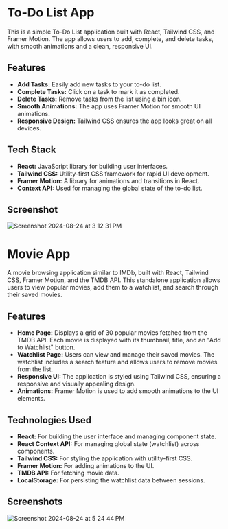 # To-Do List App

This is a simple To-Do List application built with React, Tailwind CSS, and Framer Motion. The app allows users to add, complete, and delete tasks, with smooth animations and a clean, responsive UI.

## Features

- **Add Tasks:** Easily add new tasks to your to-do list.
- **Complete Tasks:** Click on a task to mark it as completed.
- **Delete Tasks:** Remove tasks from the list using a bin icon.
- **Smooth Animations:** The app uses Framer Motion for smooth UI animations.
- **Responsive Design:** Tailwind CSS ensures the app looks great on all devices.

## Tech Stack

- **React:** JavaScript library for building user interfaces.
- **Tailwind CSS:** Utility-first CSS framework for rapid UI development.
- **Framer Motion:** A library for animations and transitions in React.
- **Context API:** Used for managing the global state of the to-do list.

## Screenshot
![Screenshot 2024-08-24 at 3 12 31 PM](https://github.com/user-attachments/assets/036a0470-a849-4b0e-b265-e4f3f818ce25)

# Movie App

A movie browsing application similar to IMDb, built with React, Tailwind CSS, Framer Motion, and the TMDB API. This standalone application allows users to view popular movies, add them to a watchlist, and search through their saved movies.

## Features

- **Home Page:** Displays a grid of 30 popular movies fetched from the TMDB API. Each movie is displayed with its thumbnail, title, and an "Add to Watchlist" button.
- **Watchlist Page:** Users can view and manage their saved movies. The watchlist includes a search feature and allows users to remove movies from the list.
- **Responsive UI:** The application is styled using Tailwind CSS, ensuring a responsive and visually appealing design.
- **Animations:** Framer Motion is used to add smooth animations to the UI elements.

## Technologies Used

- **React:** For building the user interface and managing component state.
- **React Context API:** For managing global state (watchlist) across components.
- **Tailwind CSS:** For styling the application with utility-first CSS.
- **Framer Motion:** For adding animations to the UI.
- **TMDB API:** For fetching movie data.
- **LocalStorage:** For persisting the watchlist data between sessions.

## Screenshots
![Screenshot 2024-08-24 at 5 24 44 PM](https://github.com/user-attachments/assets/8fe12856-d4aa-4c77-9048-6d241e692086)
